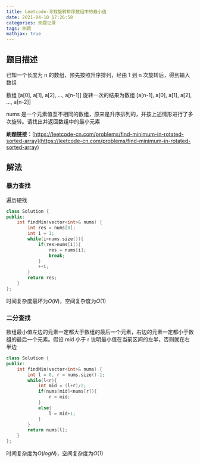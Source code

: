 ```yaml
---
title: Leetcode-寻找旋转排序数组中的最小值
date: 2021-04-10 17:26:58
categories: 刷题记录
tags: 刷题
mathjax: true
---
```


## 题目描述

已知一个长度为 n 的数组，预先按照升序排列，经由 1 到 n 次旋转后，得到输入数组

数组 [a[0], a[1], a[2], ..., a[n-1]] 旋转一次的结果为数组 [a[n-1], a[0], a[1], a[2], ..., a[n-2]]

nums 是一个元素值互不相同的数组，原来是升序排列的，并按上述情形进行了多次旋转。请找出并返回数组中的最小元素

**刷题链接**：[https://leetcode-cn.com/problems/find-minimum-in-rotated-sorted-array](https://leetcode-cn.com/problems/find-minimum-in-rotated-sorted-array)

<!--more-->

## 解法

### 暴力查找

遍历硬找

```C++
class Solution {
public:
    int findMin(vector<int>& nums) {
        int res = nums[0];
        int i = 1;
        while(i<nums.size()){
            if(res>nums[i]){
                res = nums[i];
                break;
            }
            ++i;
        }
        return res;
    }
};
```

时间复杂度最坏为$O(N)$，空间复杂度为$O(1)$

### 二分查找

数组最小值左边的元素一定都大于数组的最后一个元素，右边的元素一定都小于数组的最后一个元素。假设 mid 小于 r 说明最小值在当前区间的左半，否则就在右半边

```C++
class Solution {
public:
    int findMin(vector<int>& nums) {
        int l = 0, r = nums.size()-1;
        while(l<r){
            int mid = (l+r)/2;
            if(nums[mid]<nums[r]){
                r = mid;
            }
            else{
                l = mid+1;
            }
        }
        return nums[l];
    }
};
```

时间复杂度为$O(logN)$，空间复杂度为$O(1)$
